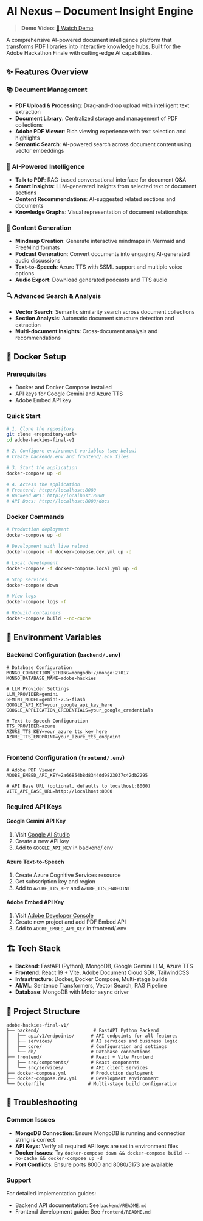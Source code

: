 # AI Nexus – Document Insight Engine

> **Demo Video**: [🎥 Watch Demo](https://your-demo-video-link-here.com)

A comprehensive AI-powered document intelligence platform that transforms PDF libraries into interactive knowledge hubs. Built for the Adobe Hackathon Finale with cutting-edge AI capabilities.

## ✨ Features Overview

### 📚 Document Management
- **PDF Upload & Processing**: Drag-and-drop upload with intelligent text extraction
- **Document Library**: Centralized storage and management of PDF collections
- **Adobe PDF Viewer**: Rich viewing experience with text selection and highlights
- **Semantic Search**: AI-powered search across document content using vector embeddings

### 🤖 AI-Powered Intelligence
- **Talk to PDF**: RAG-based conversational interface for document Q&A
- **Smart Insights**: LLM-generated insights from selected text or document sections
- **Content Recommendations**: AI-suggested related sections and documents
- **Knowledge Graphs**: Visual representation of document relationships

### 🎨 Content Generation
- **Mindmap Creation**: Generate interactive mindmaps in Mermaid and FreeMind formats
- **Podcast Generation**: Convert documents into engaging AI-generated audio discussions
- **Text-to-Speech**: Azure TTS with SSML support and multiple voice options
- **Audio Export**: Download generated podcasts and TTS audio

### 🔍 Advanced Search & Analysis
- **Vector Search**: Semantic similarity search across document collections
- **Section Analysis**: Automatic document structure detection and extraction
- **Multi-document Insights**: Cross-document analysis and recommendations

## 🚀 Docker Setup

### Prerequisites
- Docker and Docker Compose installed
- API keys for Google Gemini and Azure TTS
- Adobe Embed API key

### Quick Start
```bash
# 1. Clone the repository
git clone <repository-url>
cd adobe-hackies-final-v1

# 2. Configure environment variables (see below)
# Create backend/.env and frontend/.env files

# 3. Start the application
docker-compose up -d

# 4. Access the application
# Frontend: http://localhost:8080
# Backend API: http://localhost:8000
# API Docs: http://localhost:8000/docs
```

### Docker Commands
```bash
# Production deployment
docker-compose up -d

# Development with live reload
docker-compose -f docker-compose.dev.yml up -d

# Local development
docker-compose -f docker-compose.local.yml up -d

# Stop services
docker-compose down

# View logs
docker-compose logs -f

# Rebuild containers
docker-compose build --no-cache
```

## 🔧 Environment Variables

### Backend Configuration (`backend/.env`)
```env
# Database Configuration
MONGO_CONNECTION_STRING=mongodb://mongo:27017
MONGO_DATABASE_NAME=adobe-hackies

# LLM Provider Settings
LLM_PROVIDER=gemini
GEMINI_MODEL=gemini-2.5-flash
GOOGLE_API_KEY=your_google_api_key_here
GOOGLE_APPLICATION_CREDENTIALS=your_google_credentials

# Text-to-Speech Configuration
TTS_PROVIDER=azure
AZURE_TTS_KEY=your_azure_tts_key_here
AZURE_TTS_ENDPOINT=your_azure_tts_endpoint


```

### Frontend Configuration (`frontend/.env`)
```env
# Adobe PDF Viewer
ADOBE_EMBED_API_KEY=2a66854b8d8344dd9823037c42db2295

# API Base URL (optional, defaults to localhost:8000)
VITE_API_BASE_URL=http://localhost:8000
```

### Required API Keys

#### Google Gemini API Key
1. Visit [Google AI Studio](https://makersuite.google.com/app/apikey)
2. Create a new API key
3. Add to `GOOGLE_API_KEY` in backend/.env

#### Azure Text-to-Speech
1. Create Azure Cognitive Services resource
2. Get subscription key and region
3. Add to `AZURE_TTS_KEY` and `AZURE_TTS_ENDPOINT`

#### Adobe Embed API Key
1. Visit [Adobe Developer Console](https://developer.adobe.com/console)
2. Create new project and add PDF Embed API
3. Add to `ADOBE_EMBED_API_KEY` in frontend/.env

## 🏗️ Tech Stack

- **Backend**: FastAPI (Python), MongoDB, Google Gemini LLM, Azure TTS
- **Frontend**: React 19 + Vite, Adobe Document Cloud SDK, TailwindCSS
- **Infrastructure**: Docker, Docker Compose, Multi-stage builds
- **AI/ML**: Sentence Transformers, Vector Search, RAG Pipeline
- **Database**: MongoDB with Motor async driver

## 📁 Project Structure

```
adobe-hackies-final-v1/
├── backend/                    # FastAPI Python Backend
│   ├── api/v1/endpoints/      # API endpoints for all features
│   ├── services/              # AI services and business logic
│   ├── core/                  # Configuration and settings
│   └── db/                    # Database connections
├── frontend/                  # React + Vite Frontend
│   ├── src/components/        # React components
│   └── src/services/          # API client services
├── docker-compose.yml         # Production deployment
├── docker-compose.dev.yml     # Development environment
└── Dockerfile                # Multi-stage build configuration
```

## 🚨 Troubleshooting

### Common Issues
- **MongoDB Connection**: Ensure MongoDB is running and connection string is correct
- **API Keys**: Verify all required API keys are set in environment files
- **Docker Issues**: Try `docker-compose down && docker-compose build --no-cache && docker-compose up -d`
- **Port Conflicts**: Ensure ports 8000 and 8080/5173 are available

### Support
For detailed implementation guides:
- Backend API documentation: See `backend/README.md`
- Frontend development guide: See `frontend/README.md`
